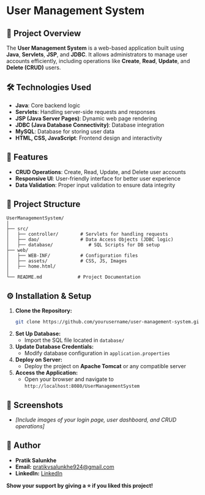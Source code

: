 # User Management System

## 🚀 Project Overview
The **User Management System** is a web-based application built using **Java**, **Servlets**, **JSP**, and **JDBC**. It allows administrators to manage user accounts efficiently, including operations like **Create**, **Read**, **Update**, and **Delete (CRUD)** users.

## 🛠️ Technologies Used
- **Java**: Core backend logic
- **Servlets**: Handling server-side requests and responses
- **JSP (Java Server Pages)**: Dynamic web page rendering
- **JDBC (Java Database Connectivity)**: Database integration
- **MySQL**: Database for storing user data
- **HTML, CSS, JavaScript**: Frontend design and interactivity

## 📑 Features
- **CRUD Operations**: Create, Read, Update, and Delete user accounts
- **Responsive UI**: User-friendly interface for better user experience
- **Data Validation**: Proper input validation to ensure data integrity

## 📂 Project Structure
```
UserManagementSystem/
│
├── src/
│   ├── controller/        # Servlets for handling requests
│   ├── dao/               # Data Access Objects (JDBC logic)
│   ├── database/             # SQL Scripts for DB setup
├── web/
│   ├── WEB-INF/           # Configuration files
│   ├── assets/            # CSS, JS, Images
│   ├── home.html/         
│
└── README.md             # Project Documentation
```

## ⚙️ Installation & Setup
1. **Clone the Repository:**
   ```bash
   git clone https://github.com/yourusername/user-management-system.git
   ```
2. **Set Up Database:**
   - Import the SQL file located in `database/`
3. **Update Database Credentials:**
   - Modify database configuration in `application.properties`
4. **Deploy on Server:**
   - Deploy the project on **Apache Tomcat** or any compatible server
5. **Access the Application:**
   - Open your browser and navigate to `http://localhost:8080/UserManagementSystem`

## 📸 Screenshots
- *[Include images of your login page, user dashboard, and CRUD operations]*

## 👤 Author
- **Pratik Salunkhe**
- **Email:** pratikvsalunkhe924@gmail.com
- **LinkedIn:** [LinkedIn](https://www.linkedin.com/in/pratik-salunkhe-84157a269/)

**Show your support by giving a ⭐ if you liked this project!**
